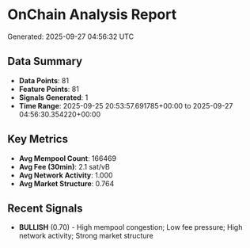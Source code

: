 # OnChain Analysis Report
Generated: 2025-09-27 04:56:32 UTC

## Data Summary
- **Data Points**: 81
- **Feature Points**: 81
- **Signals Generated**: 1
- **Time Range**: 2025-09-25 20:53:57.691785+00:00 to 2025-09-27 04:56:30.354220+00:00

## Key Metrics
- **Avg Mempool Count**: 166469
- **Avg Fee (30min)**: 2.1 sat/vB
- **Avg Network Activity**: 1.000
- **Avg Market Structure**: 0.764

## Recent Signals
- **BULLISH** (0.70) - High mempool congestion; Low fee pressure; High network activity; Strong market structure
